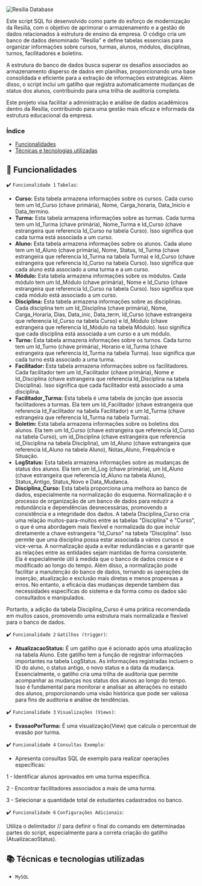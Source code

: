 
![Resilia Database](https://github.com/HannaJacob/Grupo5_Modulo1/assets/144841827/7a210b43-ae7c-4c2d-bbf0-1a0991f38786)

Este script SQL foi desenvolvido como parte do esforço de modernização da Resilia, com o objetivo de aprimorar o armazenamento e a gestão de dados relacionados à estrutura de ensino da empresa. O código cria um banco de dados denominado "Resilia" e define tabelas essenciais para organizar informações sobre cursos, turmas, alunos, módulos, disciplinas, turnos, facilitadores e boletins.

A estrutura do banco de dados busca superar os desafios associados ao armazenamento disperso de dados em planilhas, proporcionando uma base consolidada e eficiente para a extração de informações estratégicas. Além disso, o script inclui um gatilho que registra automaticamente mudanças de status dos alunos, contribuindo para uma trilha de auditoria completa.

Este projeto visa facilitar a administração e análise de dados acadêmicos dentro da Resilia, contribuindo para uma gestão mais eficaz e informada da estrutura educacional da empresa.

### Índice

- [Funcionalidades](#funcionalidades)
- [Técnicas e tecnologias utilizadas](#técnicas-e-tecnologias-utilizadas)


## 🔨 Funcionalidades
:heavy_check_mark: `Funcionalidade 1` `Tabelas`:
  
- **Curso:** Esta tabela armazena informações sobre os cursos. Cada curso tem um Id_Curso (chave primária), Nome, Carga_horaria, Data_Inicio e Data_termino.
- **Turma:** Esta tabela armazena informações sobre as turmas. Cada turma tem um Id_Turma (chave primária), Nome_Turma e Id_Curso (chave estrangeira que referencia Id_Curso na tabela Curso). Isso significa que cada turma está associada a um curso.
- **Aluno:** Esta tabela armazena informações sobre os alunos. Cada aluno tem um Id_Aluno (chave primária), Nome, Status, Id_Turma (chave estrangeira que referencia Id_Turma na tabela Turma) e Id_Curso (chave estrangeira que referencia Id_Curso na tabela Curso). Isso significa que cada aluno está associado a uma turma e a um curso.
- **Módulo:** Esta tabela armazena informações sobre os módulos. Cada módulo tem um Id_Módulo (chave primária), Nome e Id_Curso (chave estrangeira que referencia Id_Curso na tabela Curso). Isso significa que cada módulo está associado a um curso.
- **Disciplina:** Esta tabela armazena informações sobre as disciplinas. Cada disciplina tem um Id_Disciplina (chave primária), Nome, Carga_Horaria, Dias, Data_inic, Data_term, Id_Curso (chave estrangeira que referencia Id_Curso na tabela Curso) e Id_Módulo (chave estrangeira que referencia Id_Módulo na tabela Módulo). Isso significa que cada disciplina está associada a um curso e a um módulo.
- **Turno:** Esta tabela armazena informações sobre os turnos. Cada turno tem um Id_Turno (chave primária), Horario e Id_Turma (chave estrangeira que referencia Id_Turma na tabela Turma). Isso significa que cada turno está associado a uma turma.
- **Facilitador:** Esta tabela armazena informações sobre os facilitadores. Cada facilitador tem um Id_Facilitador (chave primária), Nome e Id_Disciplina (chave estrangeira que referencia Id_Disciplina na tabela Disciplina). Isso significa que cada facilitador está associado a uma disciplina.
- **Facilitador_Turma:** Esta tabela é uma tabela de junção que associa facilitadores a turmas. Ela tem um Id_Facilitador (chave estrangeira que referencia Id_Facilitador na tabela Facilitador) e um Id_Turma (chave estrangeira que referencia Id_Turma na tabela Turma).
- **Boletim:** Esta tabela armazena informações sobre os boletins dos alunos. Ela tem um Id_Curso (chave estrangeira que referencia Id_Curso na tabela Curso), um id_Disciplina (chave estrangeira que referencia id_Disciplina na tabela Disciplina), um Id_Aluno (chave estrangeira que referencia Id_Aluno na tabela Aluno), Notas_Aluno, Frequência e Situação.
- **LogStatus:** Esta tabela armazena informações sobre as mudanças de status dos alunos. Ela tem um Id_Log (chave primária), um Id_Aluno (chave estrangeira que referencia Id_Aluno na tabela Aluno), Status_Antigo, Status_Novo e Data_Mudanca.
- **Disciplina_Curso:** Esta tabela proporciona uma melhora ao banco de dados, especialmente na normalização do esquema. Normalização é o processo de organização de um banco de dados para reduzir a redundância e dependências desnecessárias, promovendo a consistência e a integridade dos dados.
A tabela Disciplina_Curso cria uma relação muitos-para-muitos entre as tabelas "Disciplina" e "Curso", o que é uma abordagem mais flexível e normalizada do que incluir diretamente a chave estrangeira "Id_Curso" na tabela "Disciplina". Isso permite que uma disciplina possa estar associada a vários cursos e vice-versa.
A normalização ajuda a evitar redundâncias e a garantir que as relações entre as entidades sejam mantidas de forma consistente. Ela é especialmente útil à medida que o banco de dados cresce e é modificado ao longo do tempo.
Além disso, a normalização pode facilitar a manutenção do banco de dados, tornando as operações de inserção, atualização e exclusão mais diretas e menos propensas a erros. No entanto, a eficácia das mudanças depende também das necessidades específicas do sistema e da forma como os dados são consultados e manipulados.

Portanto, a adição da tabela Disciplina_Curso é uma prática recomendada em muitos casos, promovendo uma estrutura mais normalizada e flexível para o banco de dados.


:heavy_check_mark: `Funcionalidade 2` `Gatilhos (trigger)`:

- **AtualizacaoStatus:** É um gatilho que é acionado após uma atualização na tabela Aluno. Este gatilho tem a função de registrar informações importantes na tabela LogStatus. As informações registradas incluem o ID do aluno, o status antigo, o novo status e a data da mudança. Essencialmente, o gatilho cria uma trilha de auditoria que permite acompanhar as mudanças nos status dos alunos ao longo do tempo. Isso é fundamental para monitorar e analisar as alterações no estado dos alunos, proporcionando uma visão histórica que pode ser valiosa para fins de auditoria e análise de tendências.

:heavy_check_mark: `Funcionalidade 3` `Visualizações (Views)`:

- **EvasaoPorTurma:** É uma visualização(View) que calcula o percentual de evasão por turma.
 
:heavy_check_mark: `Funcionalidade 4` `Consultas Exemplo`:

- Apresenta consultas SQL de exemplo para realizar operações específicas:

1 - Identificar alunos aprovados em uma turma específica.

2 - Encontrar facilitadores associados a mais de uma turma.

3 - Selecionar a quantidade total de estudantes cadastrados no banco.
 
:heavy_check_mark: `Funcionalidade 6` `Configurações Adicionais`:

Utiliza o delimitador // para definir o final do comando em determinadas partes do script, especialmente para a correta criação do gatilho (AtualizacaoStatus).

## :books: Técnicas e tecnologias utilizadas 

- ``MySQL``

